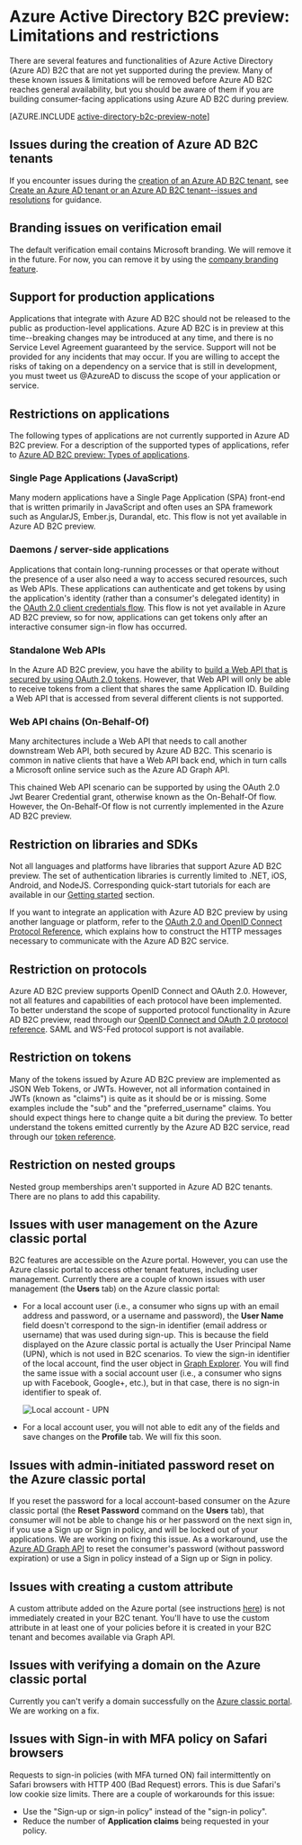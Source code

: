 <properties
	pageTitle="Azure Active Directory B2C preview: Limitations and restrictions | Microsoft Azure"
	description="A list of limitations and restrictions with Azure Active Directory B2C"
	services="active-directory-b2c"
	documentationCenter=""
	authors="swkrish"
	manager="msmbaldwin"
	editor="bryanla"/>

<tags
	ms.service="active-directory-b2c"
	ms.workload="identity"
	ms.tgt_pltfrm="na"
	ms.devlang="na"
	ms.topic="article"
	ms.date="06/27/2016"
	ms.author="swkrish"/>

# Azure Active Directory B2C preview: Limitations and restrictions

There are several features and functionalities of Azure Active Directory (Azure AD) B2C that are not yet supported during the preview. Many of these known issues & limitations will be removed before Azure AD B2C reaches general availability, but you should be aware of them if you are building consumer-facing applications using Azure AD B2C during preview.

[AZURE.INCLUDE [active-directory-b2c-preview-note](../../includes/active-directory-b2c-preview-note.md)]

## Issues during the creation of Azure AD B2C tenants

If you encounter issues during the [creation of an Azure AD B2C tenant](active-directory-b2c-get-started), see [Create an Azure AD tenant or an Azure AD B2C tenant--issues and resolutions](active-directory-b2c-support-create-directory.md) for guidance.

## Branding issues on verification email

The default verification email contains Microsoft branding. We will remove it in the future. For now, you can remove it by using the [company branding feature](../active-directory/active-directory-add-company-branding.md).

## Support for production applications

Applications that integrate with Azure AD B2C should not be released to the public as production-level applications. Azure AD B2C is in preview at this time--breaking changes may be introduced at any time, and there is no Service Level Agreement guaranteed by the service. Support will not be provided for any incidents that may occur. If you are willing to accept the risks of taking on a dependency on a service that is still in development, you must tweet us @AzureAD to discuss the scope of your application or service.

## Restrictions on applications

The following types of applications are not currently supported in Azure AD B2C preview. For a description of the supported types of applications, refer to [Azure AD B2C preview: Types of applications](active-directory-b2c-apps.md).

### Single Page Applications (JavaScript)

Many modern applications have a Single Page Application (SPA) front-end that is written primarily in JavaScript and often uses an SPA framework such as AngularJS, Ember.js, Durandal, etc. This flow is not yet available in Azure AD B2C preview.

### Daemons / server-side applications

Applications that contain long-running processes or that operate without the presence of a user also need a way to access secured resources, such as Web APIs. These applications can authenticate and get tokens by using the application's identity (rather than a consumer's delegated identity) in the [OAuth 2.0 client credentials flow](active-directory-b2c-reference-protocols.md#oauth2-client-credentials-grant-flow). This flow is not yet available in Azure AD B2C preview, so for now, applications can get tokens only after an interactive consumer sign-in flow has occurred.

### Standalone Web APIs

In the Azure AD B2C preview, you have the ability to [build a Web API that is secured by using OAuth 2.0 tokens](active-directory-b2c-apps.md#web-apis). However, that Web API will only be able to receive tokens from a client that shares the same Application ID. Building a Web API that is accessed from several different clients is not supported.

### Web API chains (On-Behalf-Of)

Many architectures include a Web API that needs to call another downstream Web API, both secured by Azure AD B2C. This scenario is common in native clients that have a Web API back end, which in turn calls a Microsoft online service such as the Azure AD Graph API.

This chained Web API scenario can be supported by using the OAuth 2.0 Jwt Bearer Credential grant, otherwise known as the On-Behalf-Of flow. However, the On-Behalf-Of flow is not currently implemented in the Azure AD B2C preview.

## Restriction on libraries and SDKs

Not all languages and platforms have libraries that support Azure AD B2C preview. The set of authentication libraries is currently limited to .NET, iOS, Android, and NodeJS. Corresponding quick-start tutorials for each are available in our [Getting started](active-directory-b2c-overview.md#getting-started) section.

If you want to integrate an application with Azure AD B2C preview by using another language or platform, refer to the [OAuth 2.0 and OpenID Connect Protocol Reference](active-directory-b2c-reference-protocols.md), which explains how to construct the HTTP messages necessary to communicate with the Azure AD B2C service.

## Restriction on protocols

Azure AD B2C preview supports OpenID Connect and OAuth 2.0. However, not all features and capabilities of each protocol have been implemented. To better understand the scope of supported protocol functionality in Azure AD B2C preview, read through our [OpenID Connect and OAuth 2.0 protocol reference](active-directory-b2c-reference-protocols.md). SAML and WS-Fed protocol support is not available.

## Restriction on tokens

Many of the tokens issued by Azure AD B2C preview are implemented as JSON Web Tokens, or JWTs. However, not all information contained in JWTs (known as "claims") is quite as it should be or is missing. Some examples include the "sub" and the "preferred_username" claims. You should expect things here to change quite a bit during the preview. To better understand the tokens emitted currently by the Azure AD B2C service, read through our [token reference](active-directory-b2c-reference-tokens.md).

## Restriction on nested groups

Nested group memberships aren't supported in Azure AD B2C tenants. There are no plans to add this capability.

## Issues with user management on the Azure classic portal

B2C features are accessible on the Azure portal. However, you can use the Azure classic portal to access other tenant features, including user management. Currently there are a couple of known issues with user management (the **Users** tab) on the Azure classic portal:

- For a local account user (i.e., a consumer who signs up with an email address and password, or a username and password), the **User Name** field doesn't correspond to the sign-in identifier (email address or username) that was used during sign-up. This is because the field displayed on the Azure classic portal is actually the User Principal Name (UPN), which is not used in B2C scenarios. To view the sign-in identifier of the local account, find the user object in [Graph Explorer](https://graphexplorer.cloudapp.net/). You will find the same issue with a social account user (i.e., a consumer who signs up with Facebook, Google+, etc.), but in that case, there is no sign-in identifier to speak of.

    ![Local account - UPN](./media/active-directory-b2c-limitations/limitations-user-mgmt.png)

- For a local account user, you will not able to edit any of the fields and save changes on the **Profile** tab. We will fix this soon.

## Issues with admin-initiated password reset on the Azure classic portal

If you reset the password for a local account-based consumer on the Azure classic portal (the **Reset Password** command on the **Users** tab), that consumer will not be able to change his or her password on the next sign in, if you use a Sign up or Sign in policy, and will be locked out of your applications. We are working on fixing this issue. As a workaround, use the [Azure AD Graph API](active-directory-b2c-devquickstarts-graph-dotnet.md) to reset the consumer's password (without password expiration) or use a Sign in policy instead of a Sign up or Sign in policy.

## Issues with creating a custom attribute

A custom attribute added on the Azure portal (see instructions [here](active-directory-b2c-reference-custom-attr.md)) is not immediately created in your B2C tenant. You'll have to use the custom attribute in at least one of your policies before it is created in your B2C tenant and becomes available via Graph API.

## Issues with verifying a domain on the Azure classic portal

Currently you can't verify a domain successfully on the [Azure classic portal](https://manage.windowsazure.com/). We are working on a fix.

## Issues with Sign-in with MFA policy on Safari browsers

Requests to sign-in policies (with MFA turned ON) fail intermittently on Safari browsers with HTTP 400 (Bad Request) errors. This is due Safari's low cookie size limits. There are a couple of workarounds for this issue:

- Use the "Sign-up or sign-in policy" instead of the "sign-in policy".
- Reduce the number of **Application claims** being requested in your policy. 
